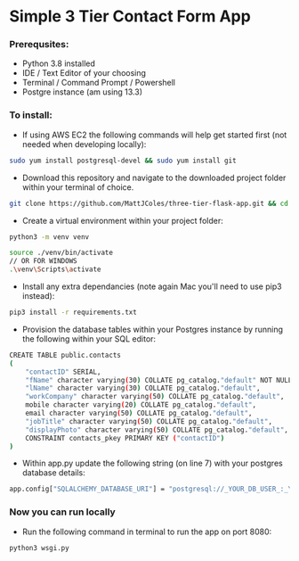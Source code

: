 # Simple 3 Tier Contact Form App

### Prerequsites:
* Python 3.8 installed
* IDE / Text Editor of your choosing
* Terminal / Command Prompt / Powershell
* Postgre instance (am using 13.3)

### To install:
* If using AWS EC2 the following commands will help get started first (not needed when developing locally):
``` bash
sudo yum install postgresql-devel && sudo yum install git
```

* Download this repository and navigate to the downloaded project folder within your terminal of choice.
``` bash
git clone https://github.com/MattJColes/three-tier-flask-app.git && cd three-tier-flask-app
```

* Create a virtual environment within your project folder:
``` bash
python3 -m venv venv

source ./venv/bin/activate
// OR FOR WINDOWS
.\venv\Scripts\activate
```

* Install any extra dependancies (note again Mac you'll need to use pip3 instead):
``` bash
pip3 install -r requirements.txt
```

* Provision the database tables within your Postgres instance by running the following within your SQL editor:
``` bash
CREATE TABLE public.contacts
(
    "contactID" SERIAL,
    "fName" character varying(30) COLLATE pg_catalog."default" NOT NULL,
    "lName" character varying(30) COLLATE pg_catalog."default",
    "workCompany" character varying(50) COLLATE pg_catalog."default",
    mobile character varying(20) COLLATE pg_catalog."default",
    email character varying(50) COLLATE pg_catalog."default",
    "jobTitle" character varying(50) COLLATE pg_catalog."default",
    "displayPhoto" character varying(50) COLLATE pg_catalog."default",
    CONSTRAINT contacts_pkey PRIMARY KEY ("contactID")
)
```

* Within app.py update the following string (on line 7) with your postgres database details:
``` bash
app.config["SQLALCHEMY_DATABASE_URI"] = "postgresql://_YOUR_DB_USER_:_YOUR_DB_PASS_@_YOUR_DB_URL_:5432/_YOUR_DB_NAME_"
```

### Now you can run locally
* Run the following command in terminal to run the app on port 8080: 
``` bash
python3 wsgi.py
```